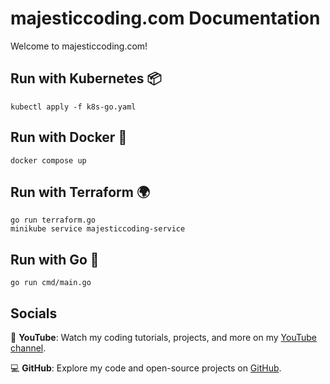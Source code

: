 # majesticcoding.com Documentation

Welcome to majesticcoding.com! 

## Run with Kubernetes 📦
```
kubectl apply -f k8s-go.yaml
```

## Run with Docker 🐳
```
docker compose up
```

## Run with Terraform 🌍
```
go run terraform.go
minikube service majesticcoding-service
```
## Run with Go 🐹
```
go run cmd/main.go
```
## Socials

🎥 **YouTube**: Watch my coding tutorials, projects, and more on my [YouTube channel](https://www.youtube.com/@majesticcoding/videos).

💻 **GitHub**: Explore my code and open-source projects on [GitHub](https://github.com/mattmajestic).



